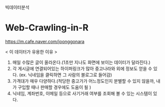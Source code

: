 빅데이터분석
# Web-Crawling-in-R
https://m.cafe.naver.com/joonggonara


< 이 데이터가 유용한 이유 >
1. 매일 수많은 글이 올라온다.(1초만 지나도 화면에 보이는 데이터가 달라진다.)
2. 각 게시글에 연결되어있는 하이퍼링크가 많아 중고나라와 외에 정보도 얻을 수 있다. (ex. 닉네임을 클릭하면 그 사람의 블로그로 들어감)
3. 가격대가 매우 다양하다.(적당한 중고가가 어느정도인지 분별할 수 있지 않을까, 내가 구입할 때나 판매할 경우에도 도움이 될 )
4. 닉네임, 계좌번호, 이메일 등으로 사기거래 여부를 조회해 볼 수 있는 시스템이 있다.
